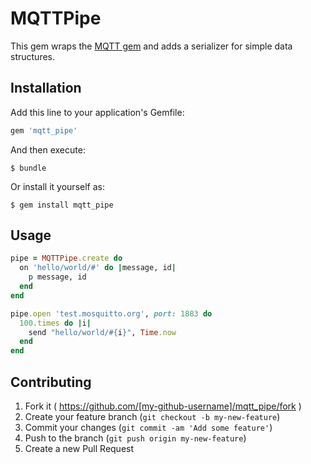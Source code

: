 # MQTTPipe

This gem wraps the [MQTT gem](https://github.com/njh/ruby-mqtt) and adds a serializer for simple data structures.

## Installation

Add this line to your application's Gemfile:

```ruby
gem 'mqtt_pipe'
```

And then execute:

    $ bundle

Or install it yourself as:

    $ gem install mqtt_pipe

## Usage

```ruby
pipe = MQTTPipe.create do
  on 'hello/world/#' do |message, id|
    p message, id
  end
end

pipe.open 'test.mosquitto.org', port: 1883 do
  100.times do |i|
    send "hello/world/#{i}", Time.now
  end
end
```

## Contributing

1. Fork it ( https://github.com/[my-github-username]/mqtt_pipe/fork )
2. Create your feature branch (`git checkout -b my-new-feature`)
3. Commit your changes (`git commit -am 'Add some feature'`)
4. Push to the branch (`git push origin my-new-feature`)
5. Create a new Pull Request

